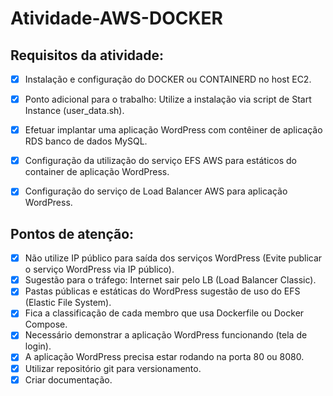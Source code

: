 # Atividade-AWS-DOCKER

## Requisitos da atividade:
- [x] Instalação e configuração do DOCKER ou CONTAINERD no host EC2.
  
- [x] Ponto adicional para o trabalho: Utilize a instalação via script de Start Instance (user_data.sh).
  
- [x] Efetuar implantar uma aplicação WordPress com contêiner de aplicação RDS banco de dados MySQL.
  
- [x] Configuração da utilização do serviço EFS AWS para estáticos do container de aplicação WordPress.
  
- [x] Configuração do serviço de Load Balancer AWS para aplicação WordPress.
  
## Pontos de atenção:
  - [x] Não utilize IP público para saída dos serviços WordPress (Evite publicar o serviço WordPress via IP público).
  - [x] Sugestão para o tráfego: Internet sair pelo LB (Load Balancer Classic).
  - [x] Pastas públicas e estáticas do WordPress sugestão de uso do EFS (Elastic File System).
  - [x] Fica a classificação de cada membro que usa Dockerfile ou Docker Compose.
  - [x] Necessário demonstrar a aplicação WordPress funcionando (tela de login).
  - [x] A aplicação WordPress precisa estar rodando na porta 80 ou 8080.  
  - [x] Utilizar repositório git para versionamento.
  - [x] Criar documentação.
